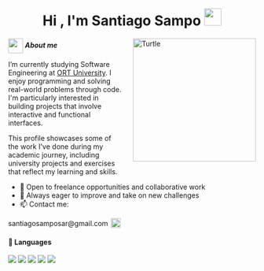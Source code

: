 <h1 align="center"><b>Hi , I'm Santiago Sampo </b><img src="https://media.giphy.com/media/hvRJCLFzcasrR4ia7z/giphy.gif" width="35"></h1>

<img align="right" width="250px" alt="Turtle" src="https://media3.giphy.com/media/v1.Y2lkPTc5MGI3NjExNnNocm9xZXZsbGNmMnlya3dsaWF2eTI4a3JyeWQ3eHhuaDl5MHJ1aiZlcD12MV9pbnRlcm5hbF9naWZfYnlfaWQmY3Q9Zw/cFdHXXm5GhJsc/giphy.gif" style="margin-left: 20;" />

<img src="https://upload.wikimedia.org/wikipedia/commons/f/fe/Flag_of_Uruguay.svg" width="30px" style="vertical-align: middle;">&nbsp;***About me***

I’m currently studying Software Engineering at <a href="https://www.ort.edu.uy" target="_blank">ORT University</a>. I enjoy programming and solving real-world problems through code. I'm particularly interested in building projects that involve interactive and functional interfaces.

This profile showcases some of the work I've done during my academic journey, including university projects and exercises that reflect my learning and skills.

- 🔧 Open to freelance opportunities and collaborative work
- 🧠 Always eager to improve and take on new challenges
- 📫 Contact me:
<a href="mailto:santiagosamposar@gmail.com" style="text-decoration: none; color: inherit;">
  <span style="vertical-align: middle;">santiagosamposar@gmail.com</span><img src="https://upload.wikimedia.org/wikipedia/commons/0/0b/Logo_Gmail_%282015-2020%29.svg" width="20px" style="vertical-align: middle; margin-left: 6px;">
</a>

#### 🔧 Languages  
![](https://img.shields.io/badge/java-%23ED8B00.svg?style=for-the-badge&logo=openjdk&logoColor=white)
![](https://img.shields.io/badge/c++-%2300599C.svg?style=for-the-badge&logo=c%2B%2B&logoColor=white)
![](https://img.shields.io/badge/html5-%23E34F26.svg?style=for-the-badge&logo=html5&logoColor=white)
![](https://img.shields.io/badge/css3-%231572B6.svg?style=for-the-badge&logo=css3&logoColor=white)
![](https://img.shields.io/badge/JavaScript-%23323330.svg?style=for-the-badge&logo=javascript&logoColor=F7DF1E)



